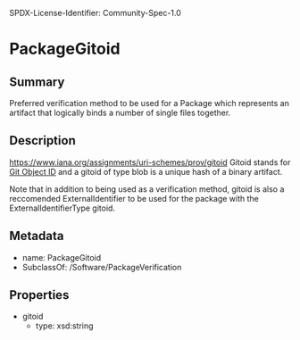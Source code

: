 SPDX-License-Identifier: Community-Spec-1.0

# PackageGitoid

## Summary

Preferred verification method to be used for a Package which represents an artifact that logically binds a number of single files together.

## Description

https://www.iana.org/assignments/uri-schemes/prov/gitoid Gitoid stands for [Git Object ID](https://git-scm.com/book/en/v2/Git-Internals-Git-Objects) and a gitoid of type blob is a unique hash of a binary artifact. 

Note that in addition to being used as a verification method, gitoid is also a reccomended ExternalIdentifier to be used for the package with the ExternalIdentifierType gitoid.

## Metadata

- name: PackageGitoid
- SubclassOf: /Software/PackageVerification

## Properties

- gitoid
  - type: xsd:string
